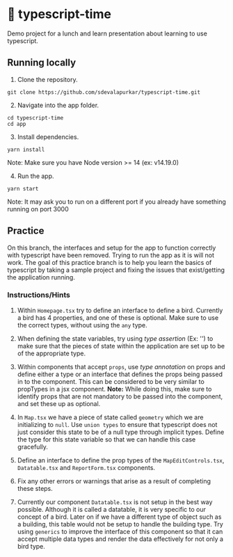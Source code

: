 # 🤖 typescript-time

Demo project for a lunch and learn presentation about learning to use typescript.

## Running locally

1. Clone the repository.
```
git clone https://github.com/sdevalapurkar/typescript-time.git
```

2. Navigate into the app folder.
```
cd typescript-time
cd app
```

3. Install dependencies.
```
yarn install
```
Note: Make sure you have Node version >= 14 (ex: v14.19.0)

4. Run the app.
```
yarn start
```
Note: It may ask you to run on a different port if you already have something running on port 3000

## Practice

On this branch, the interfaces and setup for the app to function correctly with typescript have been removed. Trying to run the app as it is will not work.
The goal of this practice branch is to help you learn the basics of typescript by taking a sample project and fixing the issues that exist/getting the application running.

### Instructions/Hints

1. Within `Homepage.tsx` try to define an interface to define a bird. Currently a bird has 4 properties, and one of these is optional. Make sure to use the correct types, without using the `any` type.

2. When defining the state variables, try using <i>type assertion</i> (Ex: '<string>') to make sure that the pieces of state within the application are set up to be of the appropriate type.

3. Within components that accept `props`, use <i>type annotation</i> on props and define either a type or an interface that defines the props being passed in to the component. This can be considered to be very similar to propTypes in a jsx component. <b>Note:</b> While doing this, make sure to identify props that are not mandatory to be passed into the component, and set these up as optional.

4. In `Map.tsx` we have a piece of state called `geometry` which we are initializing to `null`. Use `union types` to ensure that typescript does not just consider this state to be of a null type through implicit types. Define the type for this state variable so that we can handle this case gracefully.

5. Define an interface to define the prop types of the `MapEditControls.tsx`, `Datatable.tsx` and `ReportForm.tsx` components.

6. Fix any other errors or warnings that arise as a result of completing these steps.

7. Currently our component `Datatable.tsx` is not setup in the best way possible. Although it is called a datatable, it is very specific to our concept of a bird. Later on if we have a different type of object such as a building, this table would not be setup to handle the building type. Try using `generics` to improve the interface of this component so that it can accept multiple data types and render the data effectively for not only a bird type.

